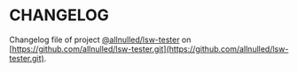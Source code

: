 # CHANGELOG

Changelog file of project [@allnulled/lsw-tester](https://github.com/allnulled/lsw-tester.git) on [https://github.com/allnulled/lsw-tester.git](https://github.com/allnulled/lsw-tester.git).


